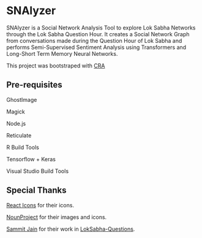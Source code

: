 # SNAlyzer
SNAlyzer is a Social Network Analysis Tool to explore Lok Sabha Networks through the Lok Sabha Question Hour.
It creates a Social Network Graph from conversations made during the Question Hour of Lok Sabha and performs Semi-Supervised Sentiment Analysis using Transformers and Long-Short Term Memory Neural Networks.

This project was bootstraped with [CRA](https://github.com/facebook/create-react-app)

## Pre-requisites

GhostImage

Magick

Node.js

Reticulate

R Build Tools

Tensorflow + Keras

Visual Studio Build Tools


## Special Thanks

[React Icons](https://react-icons.github.io/react-icons/) for their icons.

[NounProject](https://thenounproject.com/) for their images and icons.

[Sammit Jain](https://github.com/sammitjain) for their work in [LokSabha-Questions](https://github.com/sammitjain/loksabha-questions).

